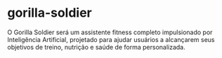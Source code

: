 # gorilla-soldier
O Gorilla Soldier será um assistente fitness completo impulsionado por Inteligência Artificial, projetado para ajudar usuários a alcançarem seus objetivos de treino, nutrição e saúde de forma personalizada.
